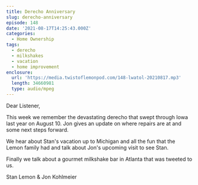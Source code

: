 ```yaml
---
title: Derecho Anniversary
slug: derecho-anniversary
episode: 148
date: '2021-08-17T14:25:43.000Z'
categories:
  - Home Ownership
tags:
  - derecho
  - milkshakes
  - vacation
  - home improvement
enclosure:
  url: 'https://media.twistoflemonpod.com/148-lwatol-20210817.mp3'
  length: 34660981
  type: audio/mpeg
---
```


Dear Listener,

This week we remember the devastating derecho that swept through Iowa last year on August 10. Jon gives an update on where repairs are at and some next steps forward.

We hear about Stan's vacation up to Michigan and all the fun that the Lemon family had and talk about Jon's upcoming visit to see Stan.

Finally we talk about a gourmet milkshake bar in Atlanta that was tweeted to us.

Stan Lemon & Jon Kohlmeier
